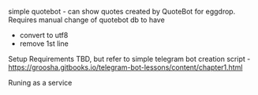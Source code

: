 simple quotebot - can show quotes created by QuoteBot for eggdrop. Requires manual change of quotebot db to have
* convert to utf8
* remove 1st line

Setup
Requirements
TBD, but refer to simple telegram bot creation script - https://groosha.gitbooks.io/telegram-bot-lessons/content/chapter1.html

Runing as a service


